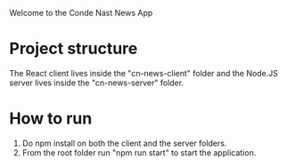 Welcome to the Conde Nast News App

# Project structure

The React client lives inside the "cn-news-client" folder and the Node.JS server lives inside the "cn-news-server" folder.
# How to run

1. Do npm install on both the client and the server folders.
2. From the root folder run "npm run start" to start the application.
